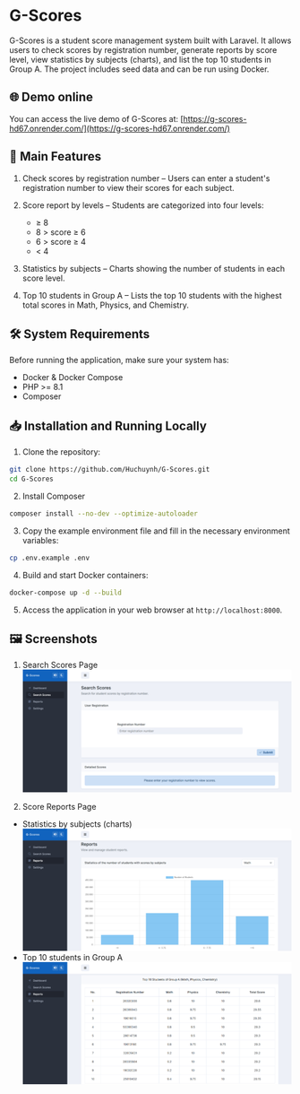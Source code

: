# G-Scores

G-Scores is a student score management system built with Laravel. It allows users to check scores by registration number, generate reports by score level, view statistics by subjects (charts), and list the top 10 students in Group A. The project includes seed data and can be run using Docker.

## 🌐 Demo online

You can access the live demo of G-Scores at: [https://g-scores-hd67.onrender.com/](https://g-scores-hd67.onrender.com/)

## 🚀 Main Features

1. Check scores by registration number – Users can enter a student's registration number to view their scores for each subject.

2. Score report by levels – Students are categorized into four levels:

    - ≥ 8
    - 8 > score ≥ 6
    - 6 > score ≥ 4
    - < 4

3. Statistics by subjects – Charts showing the number of students in each score level.

4. Top 10 students in Group A – Lists the top 10 students with the highest total scores in Math, Physics, and Chemistry.

## 🛠️ System Requirements

Before running the application, make sure your system has:

-   Docker & Docker Compose
-   PHP >= 8.1
-   Composer

## 📥 Installation and Running Locally

1. Clone the repository:

```bash
git clone https://github.com/Huchuynh/G-Scores.git
cd G-Scores
```

2. Install Composer

```bash
composer install --no-dev --optimize-autoloader
```

3. Copy the example environment file and fill in the necessary environment variables:

```bash
cp .env.example .env
```

4. Build and start Docker containers:

```bash
docker-compose up -d --build
```

5. Access the application in your web browser at `http://localhost:8000`.

## 🖼️ Screenshots

1. Search Scores Page
   ![Search Scores Page](screenshots/search-scores.png)

2. Score Reports Page

-   Statistics by subjects (charts)
    ![Score Reports Page](screenshots/reports-1.png)
-   Top 10 students in Group A
    ![Top 10 students in Group A](screenshots/reports-2.png)
